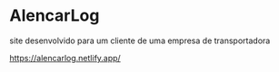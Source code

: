 # AlencarLog
site desenvolvido para um cliente de uma empresa de transportadora 

https://alencarlog.netlify.app/
